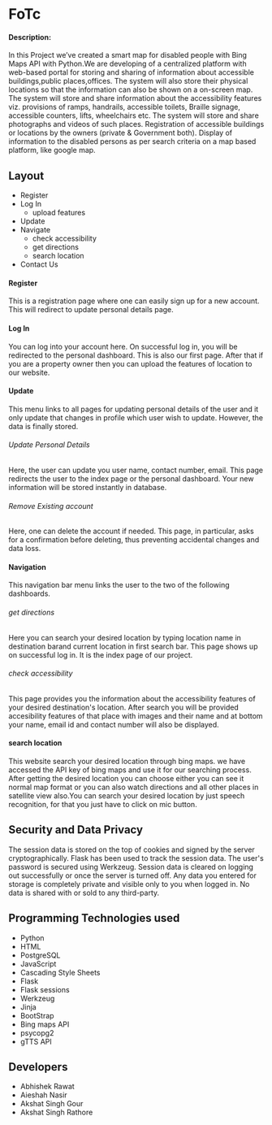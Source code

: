 # FoTc
#### Description:
In this Project we’ve created a smart map for disabled people with Bing Maps API with Python.We are developing of a centralized platform with web-based portal for storing and sharing of information about accessible buildings,public places,offices. The system will also store their physical locations so that the information can also be shown on a on-screen map. The system will store and share information about the accessibility features viz. provisions of ramps, handrails, accessible toilets, Braille signage, accessible counters, lifts, wheelchairs etc. The system will store and share photographs and videos of such places. Registration of accessible buildings or locations by the owners (private & Government both). Display of information to the disabled persons as per search criteria on a map based platform, like google map.
## Layout
- Register
- Log In
    - upload features
- Update
- Navigate
    - check accessibility
    - get directions
    - search location
- Contact Us
#### Register
This is a registration page where one can easily sign up for a new account. This will redirect to update personal details page.
#### Log In
You can log into your account here. On successful log in, you will be redirected to the personal dashboard. This is also our first page. After that if you are a property owner then you can upload the features of location to our website.
#### Update
This menu links to all pages for updating personal details of the user and it only update that changes in profile which user wish to update. However, the data is finally stored.
###### Update Personal Details
Here, the user can update you user name, contact number, email. This page redirects the user to the index page or the personal dashboard. Your new information will be stored instantly in database.
###### Remove Existing account
Here, one can delete the account if needed. This page, in particular, asks for a confirmation before deleting, thus preventing accidental changes and data loss.
#### Navigation
This navigation bar menu links the user to the two of the following dashboards.
###### get directions
Here you can search your desired location by typing location name in destination barand current location in first search bar. This page shows up on successful log in. It is the index page of our project.
###### check accessibility
This page provides you the information about the accessibility features of your desired destination's location. After search you will be provided accesibility features of that place with images and their name and at bottom your name, email id and contact number will also be displayed.
#### search location
This website search your desired location through bing maps. we have accessed the API key of bing maps and use it for our searching process. After getting the desired location you can choose either you can see it normal map format or you can also watch directions and all other places in satellite view also.You can search your desired location by just speech recognition, for that you just have to click on mic button.
## Security and Data Privacy
The session data is stored on the top of cookies and signed by the server cryptographically. Flask has been used to track the session data. The user's password is secured using Werkzeug. Session data is cleared on logging out successfully or once the server is turned off. Any data you entered for storage is completely private and visible only to you when logged in. No data is shared with or sold to any third-party.
## Programming Technologies used
- Python
- HTML
- PostgreSQL
- JavaScript
- Cascading Style Sheets
- Flask
- Flask sessions
- Werkzeug
- Jinja 
- BootStrap
- Bing maps API
- psycopg2
- gTTS API
## Developers
- Abhishek Rawat
- Aieshah Nasir 
- Akshat Singh Gour
- Akshat Singh Rathore
